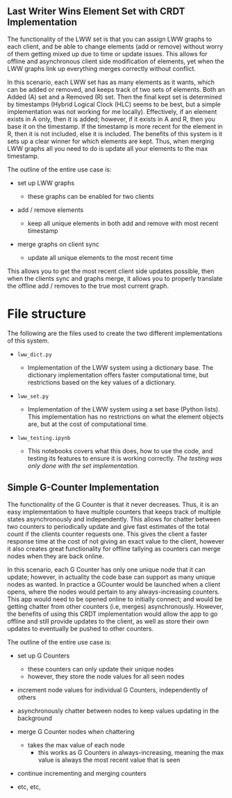 ## Last Writer Wins Element Set with CRDT Implementation

The functionality of the LWW set is that you can assign LWW graphs to each client, and be able to change elements (add or remove) without worry of them getting mixed up due to time or update issues. This allows for offline and asynchronous client side modification of elements, yet when the LWW graphs link up everything merges correctly without conflict.

In this scenario, each LWW set has as many elements as it wants, which can be added or removed, and keeps track of two sets of elements. Both an Added (A) set and a Removed (R) set. Then the final kept set is determined by timestamps (Hybrid Logical Clock (HLC) seems to be best, but a simple implementation was not working for me locally). Effectively, if an element exists in A only, then it is added; however, if it exists in A and R, then you base it on the timestamp. If the timestamp is more recent for the element in R, then it is not included, else it is included. The benefits of this system is it sets up a clear winner for which elements are kept. Thus, when merging LWW graphs all you need to do is update all your elements to the max timestamp.

The outline of the entire use case is:

+ set up LWW graphs
    - these graphs can be enabled for two clients

+ add / remove elements
    - keep all unique elements in both add and remove with most recent timestamp

+ merge graphs on client sync
    - update all unique elements to the most recent time

This allows you to get the most recent client side updates possible, then when the clients sync and graphs merge, it allows you to properly translate the offline add / removes to the true most current graph.

# File structure

The following are the files used to create the two different implementations of this system. 

+ `lww_dict.py`
    - Implementation of the LWW system using a dictionary base. The dictionary implementation offers faster computational time, but restrictions based on the key values of a dictionary.

+ `lww_set.py`
    - Implementation of the LWW system using a set base (Python lists). This implementation has no restrictions on what the element objects are, but at the cost of computational time.

+ `lww_testing.ipynb`
    - This notebooks covers what this does, how to use the code, and testing its features to ensure it is working correctly. _The testing was only done with the set implementation._

## Simple G-Counter Implementation

The functionality of the G Counter is that it never decreases. Thus, it is an easy implementation to have multiple counters that keeps track of multiple states asynchronously and independently. This allows for chatter between two counters to periodically update and give fast estimates of the total count if the clients counter requests one. This gives the client a faster response time at the cost of not giving an exact value to the client, however it also creates great functionality for offline tallying as counters can merge nodes when they are back online.

In this scenario, each G Counter has only one unique node that it can update; however, in actuality the code base can support as many unique nodes as wanted. In practice a GCounter would be launched when a client opens, where the nodes would pertain to any always-increasing counters. This app would need to be opened online to initially connect; and would be getting chatter from other counters (i.e, merges) asynchronously. However, the benefits of using this CRDT implementation would allow the app to go offline and still provide updates to the client, as well as store their own updates to eventually be pushed to other counters.

The outline of the entire use case is:

+ set up G Counters
    - these counters can only update their unique nodes
    - however, they store the node values for all seen nodes

+ increment node values for individual G Counters, independently of others

+ asynchronously chatter between nodes to keep values updating in the background

+ merge G Counter nodes when chattering
    - takes the max value of each node
        + this works as G Counters in always-increasing, meaning the max value is always the most recent value that is seen

+ continue incrementing and merging counters

+ etc, etc,
